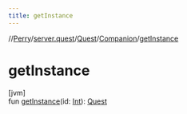 ```yaml
---
title: getInstance
---
```

//[Perry](../../../../index.html)/[server.quest](../../index.html)/[Quest](../index.html)/[Companion](index.html)/[getInstance](get-instance.html)



# getInstance



[jvm]\
fun [getInstance](get-instance.html)(id: [Int](https://kotlinlang.org/api/latest/jvm/stdlib/kotlin/-int/index.html)): [Quest](../index.html)




